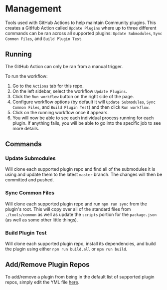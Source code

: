# Management

Tools used with GitHub Actions to help maintain Community plugins. This creates a GitHub Action called `Update Plugins` where up to three different commands can be ran across all supported plugins: `Update Submodules`, `Sync Common Files`, and `Build Plugin Test`.

## Running

The GitHub Action can only be ran from a manual trigger. 

To run the workflow:
1. Go to the `Actions` tab for this repo.
1. On the left sidebar, select the workflow `Update Plugins`.
1. Click the `Run workflow` button on the right side of the page.
1. Configure workflow options (by default it will `Update Submodules`, `Sync Common Files`, and `Build Plugin Test`) and then click `Run workflow`.
1. Click on the running workflow once it appears.
1. You will now be able to see each individual process running for each plugin. If anything fails, you will be able to go into the specific job to see more details.

## Commands
### Update Submodules

Will clone each supported plugin repo and find all of the submodules it is using and update them to the latest `master` branch. The changes will then be committed and pushed.

### Sync Common Files

Will clone each supported plugin repo and run `npm run sync` from the plugin's root. This will copy over all of the standard files from `./tools/common` as well as update the `scripts` portion for the `package.json` (as well as some other little things).

### Build Plugin Test

Will clone each supported plugin repo, install its dependencies, and build the plugin using either `npm run build.all` or `npm run build`.

## Add/Remove Plugin Repos

To add/remove a plugin from being in the default list of supported plugin repos, simply edit the YML file [here](.github/workflows/update.yml#L22). 